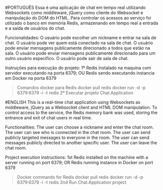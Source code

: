 #PORTUGUÊS
Essa é uma aplicação de chat em tempo real utilizando Websockets como middleware, jQuery como cliente do Websocket e manipulação do DOM do HTML.
Para controlar os acessos ao serviço foi utilizado o banco em memória Redis, armazenando em tempo real a entrada e a saída de usuários do chat.

Funcionalidades:
O usuário pode escolher um nickname e entrar na sala de chat.
O usuário pode ver quem está conectado na sala de chat.
O usuário pode enviar mensagens publicamente direcionado a todos que estão na sala.
O usuário pode enviar mensagens publicamente direcionado para um outro usuário especifico.
O usuário pode sair de sala de chat.

Instruções para execução do projeto:
1º Redis instalado na maquina com servidor executando na porta 6379; OU Redis sendo executando instancia em Docker na porta 6379
> Comandos docker para Redis
> docker pull redis
> docker run -d -p 6379:6379 -i -t redis
2º Executar projeto Chat.Application

#ENGLISH
This is a real-time chat application using Websockets as middleware, jQuery as a Websocket client and HTML DOM manipulation.
To control access to the service, the Redis memory bank was used, storing the entrance and exit of chat users in real time.

Functionalities:
The user can choose a nickname and enter the chat room.
The user can see who is connected in the chat room.
The user can send publicly targeted messages to everyone in the room.
The user can send messages publicly directed to another specific user.
The user can leave the chat room.

Project execution instructions:
1st Redis installed on the machine with a server running on port 6379; OR Redis running instance in Docker on port 6379
> Docker commands for Redis
> docker pull redis
> docker run -d -p 6379:6379 -i -t redis
2nd Run Chat.Application project
